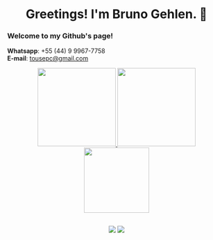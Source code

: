 <h1 align="center">Greetings! I'm Bruno Gehlen. 👋</h1>

### Welcome to my Github's page!
**Whatsapp**: +55 (44) 9 9967-7758 <br/>
**E-mail**: tousepc@gmail.com

<div align="center">
  <a href="https://github.com/BrunoGehlen">
  <img height="180em" src="https://github-readme-stats.vercel.app/api?username=BrunoGehlen&show_icons=true&include_all_commits=true&count_private=true&theme=codeSTACKr&border_radius=20"/>
  <img height="180em" src="https://github-readme-stats.vercel.app/api/top-langs/?username=BrunoGehlen&layout=compact&langs_count=7&theme=codeSTACKr&border_radius=20"/>
  <img height="150em" src="https://github-readme-streak-stats.herokuapp.com/?user=BrunoGehlen&theme=dark&background=09131b&hide_border=true&fire=fee300&ring=d8582c"/>
  
  ##
 
<div> 
  <a href = "mailto:tousepc@gmail.com"><img src="https://img.shields.io/badge/-Gmail-%23333?style=for-the-badge&logo=gmail&logoColor=white" target="_blank"></a>
  <a href="https://www.linkedin.com/in/brunogehlen/" target="_blank"><img src="https://img.shields.io/badge/-LinkedIn-%230077B5?style=for-the-badge&logo=linkedin&logoColor=white" target="_blank"></a> 
</div>

